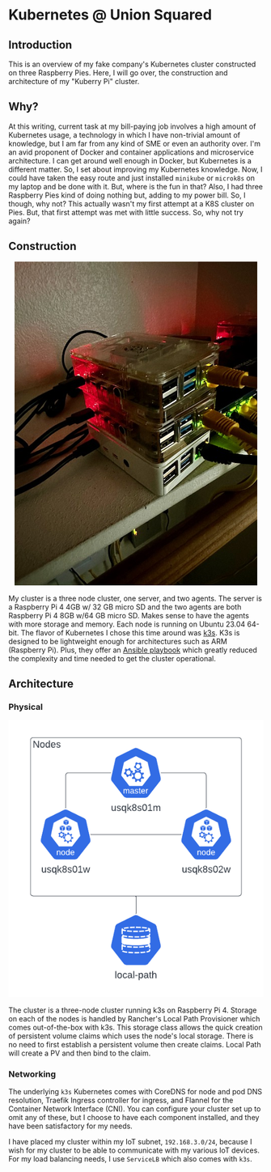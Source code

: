 # Kubernetes @ Union Squared

## Introduction

This is an overview of my fake company's Kubernetes cluster constructed on three Raspberry Pies. Here, I will go over, the construction and architecture of my "Kuberry Pi" cluster.

## Why?

At this writing, current task at my bill-paying job involves a high amount of Kubernetes usage, a technology in which I have non-trivial amount of knowledge, but I am far from any kind of SME or even an authority over. I'm an avid proponent of Docker and container applications and microservice architecture. I can get around well enough in Docker, but Kubernetes is a different matter. So, I set about improving my Kubernetes knowledge. Now, I could have taken the easy route and just installed `minikube` or `microk8s` on my laptop and be done with it. But, where is the fun in that? Also, I had three Raspberry Pies kind of doing nothing but, adding to my power bill. So, I though, why not? This actually wasn't my first attempt at a K8S cluster on Pies. But, that first attempt was met with little success. So, why not try again?

## Construction

<p style="text-align:center;">
    <img src="media/kuberry_pi_cluster.jpeg" alt="Kuberry Pi Cluster" />
</p>

My cluster is a three node cluster, one server, and two agents. The server is a Raspberry Pi 4 4GB w/ 32 GB micro SD and the two agents are both Raspberry Pi 4 8GB w/64 GB micro SD. Makes sense to have the agents with more storage and memory. Each node is running on Ubuntu 23.04 64-bit. The flavor of Kubernetes I chose this time around was [k3s](https://k3s.io). K3s is designed to be lightweight enough for architectures such as ARM (Raspberry Pi). Plus, they offer an [Ansible playbook](https://github.com/k3s-io/k3s-ansible) which greatly reduced the complexity and time needed to get the cluster operational.

## Architecture

### Physical

<p style="text-align: center">
    <img src="media/k8s_physical.png" alt="Physical Architecture">
</p>

The cluster is a three-node cluster running k3s on Raspberry Pi 4. Storage on each of the nodes is handled by Rancher's Local Path Provisioner which comes out-of-the-box with k3s. This storage class allows the quick creation of persistent volume claims which uses the node's local storage. There is no need to first establish a persistent volume then create claims. Local Path will create a PV and then bind to the claim.

### Networking

The underlying `k3s` Kubernetes comes with CoreDNS for node and pod DNS resolution, Traefik Ingress controller for ingress, and Flannel for the Container Network Interface (CNI). You can configure your cluster set up to omit any of these, but I choose to have each component installed, and they have been satisfactory for my needs.

I have placed my cluster within my IoT subnet, `192.168.3.0/24`, because I wish for my cluster to be able to communicate with my various IoT devices. For my load balancing needs, I use `ServiceLB` which also comes with `k3s`.
